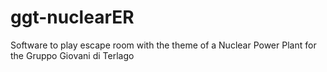 # ggt-nuclearER
Software to play escape room with the theme of a Nuclear Power Plant for the Gruppo Giovani di Terlago 
